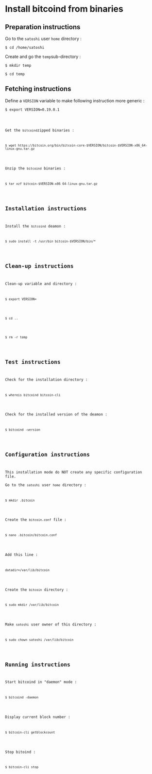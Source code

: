 Install bitcoind from binaries
==
Preparation instructions
-
Go to the ```satoshi``` user ```home``` directory :
<pre><code>$ cd /home/satoshi</code></pre>

Create and go the ```temp```sub-directory :
<pre><code>$ mkdir temp</code></pre>
<pre><code>$ cd temp</code></pre>
Fetching instructions
-
Define a ```VERSION``` variable to make following instruction more generic :
<pre><code>$ export VERSION=0.19.0.1</pre>
Get the ```bitcoind```zipped binaries :
<pre><code>$ wget https://bitcoin.org/bin/bitcoin-core-$VERSION/bitcoin-$VERSION-x86_64-linux-gnu.tar.gz</code></pre>
Unzip the ```bitcoind``` binaries :
<pre><code>$ tar xzf bitcoin-$VERSION-x86_64-linux-gnu.tar.gz</code></pre>
Installation instructions
-
Install the ```bitcoind``` deamon :
<pre><code>$ sudo install -t /usr/bin bitcoin-$VERSION/bin/*</code></pre>
Clean-up instructions
-
Clean-up variable and directory :
<pre><code>$ export VERSION=</code></pre>
<pre><code>$ cd ..</code></pre>
<pre><code>$ rm -r temp</code></pre>
Test instructions
-
Check for the installation directory :
<pre><code>$ whereis bitcoind bitcoin-cli</code></pre>
Check for the installed version of the deamon :
<pre><code>$ bitcoind -version</code></pre>
Configuration instructions
-
This installation mode do NOT create any specific configuration file.  
Go to the ```satoshi``` user ```home``` directory :
<pre><code>$ mkdir .bitcoin</code></pre>
Create the ```bitcoin.conf``` file :
<pre><code>$ nano .bitcoin/bitcoin.conf</code></pre>
Add this line :
<pre><code>datadir=/var/lib/bitcoin</code></pre>
Create the ```bitcoin``` directory :
<pre><code>$ sudo mkdir /var/lib/bitcoin</code></pre>
Make ```satoshi``` user owner of this directory :
<pre><code>$ sudo chown satoshi /var/lib/bitcoin</code></pre>
Running instructions
-
Start bitcoind in "daemon" mode :
<pre><code>$ bitcoind -daemon</code></pre>

Display current block number :
<pre><code>$ bitcoin-cli getblockcount</code></pre>

Stop bitoind :
<pre><code>$ bitcoin-cli stop</code></pre>
